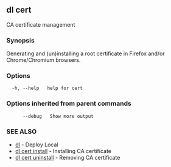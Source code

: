 ## dl cert

CA certificate management

### Synopsis

Generating and (un)installing a root certificate in Firefox and/or Chrome/Chromium browsers.

### Options

```
  -h, --help   help for cert
```

### Options inherited from parent commands

```
      --debug   Show more output
```

### SEE ALSO

* [dl](dl.md)     - Deploy Local
* [dl cert install](dl_cert_install.md)     - Installing CA certificate
* [dl cert uninstall](dl_cert_uninstall.md)     - Removing CA certificate

